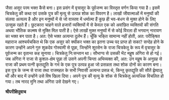 जैसा असुर परम भक्त कैसे बना। इस प्रसंग में वृत्रासुर के पूर्वजन्म का विस्तृत वर्णन किया गया है। इसमें चित्रकेतु की कथा एवं उसके पुत्र की मृत्यु से उत्पन्न शोक का विवरण है। लाखों जीवात्माओं में मनुष्यों की संलया अत्यल्प है और इन मनुष्यों में से जो वास्तव में धर्मात्मा हैं कुछ ही भव-बंधन से मुक्त होने के लिए उत्सुक रहते हैं। छुटकारा चाहने वाले हजारों व्यक्तियों में से केवल एक को अवांछित व्यक्तियों की संगति अथवा भौतिक कल्मष से मुक्ति मिल पाती है। ऐसे लाखों मुक्त मनुष्यों में से कोई विरला ही भगवान् नारायण का भक्त बन पाता है। अत: ऐसे भक्त अत्यन्त दुर्लभ हैं। चूँकि भकि्त सामान्य नहीं होती, अत: परीकि्षत महाराज आश्चर्यचकित थे कि एक असुर को क्योंकर भक्त का इतना उच्च पद प्राप्त हो सका? सन्देह होने के कारण उन्होंने अपने गुरु शुकदेव गोस्वामी से पूछा, जिन्होंने शूरसेन के राजा चित्रकेतु के रूप में वृत्रासुर के पूर्वजन्म का वृतान्त कह सुनाया। चित्रकेतु नि:सन्तान था। सौभाग्य से उसकी भेंट महॢष अंगिरा से हो गई। जब अंगिरा ने राजा से कुशल-क्षेम पूछा तो उसने अपनी चिन्ता अभिव्यक्त की, अत: उन महॢष के अनुग्रह से राजा की प्रथम पत्नी कृतद्युति के गर्भ के एक पुत्र उत्पन्न हुआ जो प्रसन्नता तथा शोक दोनों का कारण बना। इस पुत्र के जन्म से राजा तथा राजमहल के सभी निवासी अत्यन्त प्रसन्न थे, किन्तु कृतद्युति की सौतें ईष्र्यालु थीं और बाद में उन्होंने उसे विष खिला दिया। अपने पुत्र की मृत्यु के शोक से चित्रकेतु अत्यधिक विचलित हो गया। तब नारद मुनि तथा अंगिरा उसे देखने गए।  

**श्रीपरीक्षिदुवाच** 